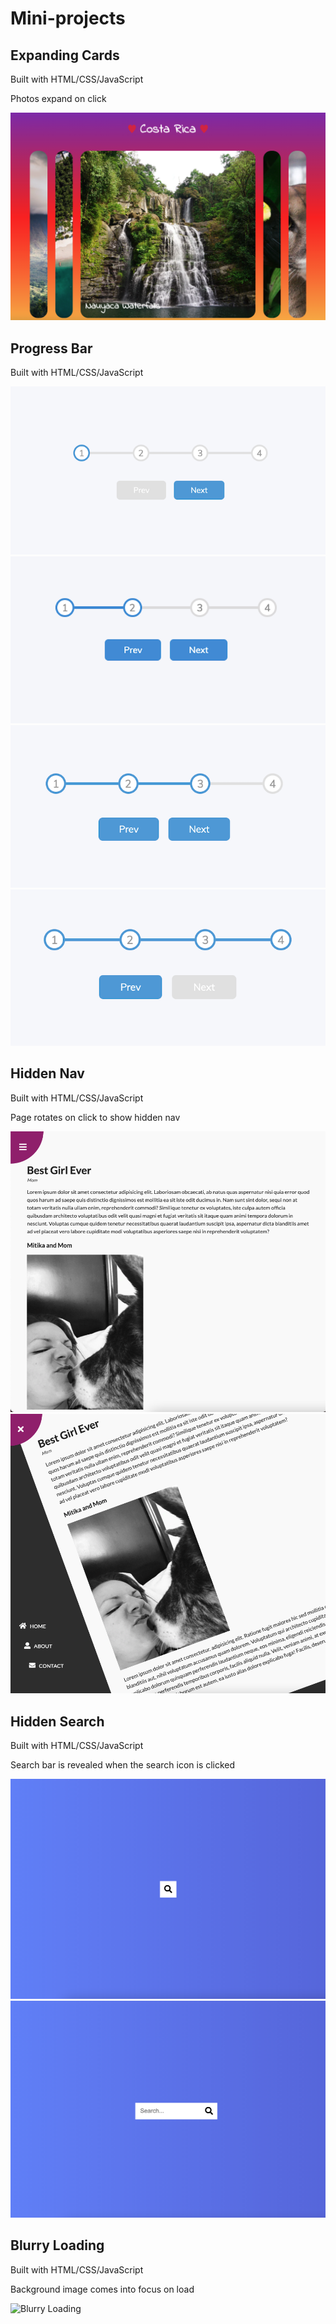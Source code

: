 # Mini-projects

## Expanding Cards

Built with HTML/CSS/JavaScript

Photos expand on click


![Expanding Cards](images/expanding-cards.png)

## Progress Bar

Built with HTML/CSS/JavaScript


![Progress Bar 1](images/progress-bar-1.png)
![Progress Bar 2](images/progress-bar-2.png)
![Progress Bar 3](images/progress-bar-3.png)
![Progress Bar 4](images/progress-bar-4.png)

## Hidden Nav

Built with HTML/CSS/JavaScript

Page rotates on click to show hidden nav


![Hidden Nav Closed](images/hidden-nav-closed.png)
![Hidden Nav Open](images/hidden-nav-open.png)

## Hidden Search

Built with HTML/CSS/JavaScript

Search bar is revealed when the search icon is clicked


![Hidden Search Closed](images/hidden-search-closed.png)
![Hidden Search Open](images/hidden-search-open.png)

## Blurry Loading

Built with HTML/CSS/JavaScript

Background image comes into focus on load


![Blurry Loading](images/blurry-loading.gif)
